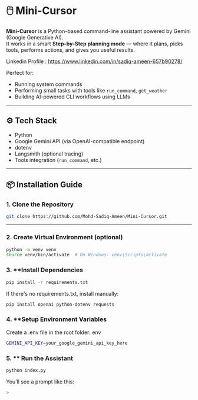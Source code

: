 # 🖱️ Mini-Cursor

**Mini-Cursor** is a Python-based command-line assistant powered by Gemini (Google Generative AI).  
It works in a smart **Step-by-Step planning mode** — where it plans, picks tools, performs actions, and gives you useful results.

Linkedin Profile : https://www.linkedin.com/in/sadiq-ameen-657b90278/

Perfect for:
- Running system commands
- Performing small tasks with tools like `run_command`, `get_weather`
- Building AI-powered CLI workflows using LLMs

---

## ⚙️ Tech Stack
- Python
- Google Gemini API (via OpenAI-compatible endpoint)
- dotenv
- Langsmith (optional tracing)
- Tools integration (`run_command`, etc.)

---

## 📦 Installation Guide

### 1. **Clone the Repository**
```bash
git clone https://github.com/Mohd-Sadiq-Ameen/Mini-Cursor.git
```

---

### 2. **Create Virtual Environment (optional)**

```bash
python -m venv venv
source venv/bin/activate  # On Windows: venv\Scripts\activate
```

### 3. **Install Dependencies
```bash
pip install -r requirements.txt
```
If there's no requirements.txt, install manually:

```bash
pip install openai python-dotenv requests
```

### 4. **Setup Environment Variables
   Create a .env file in the root folder:
env
```bash
GEMINI_API_KEY=your_google_gemini_api_key_here
```


### 5. ** Run the Assistant

```bash
python index.py
```
You’ll see a prompt like this:

```bash
> 

